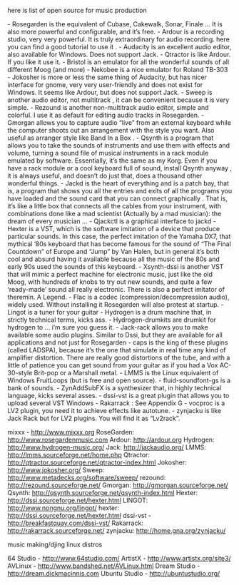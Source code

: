 here is list of open source for music production

\- Rosegarden is the equivalent of Cubase, Cakewalk, Sonar, Finale … It
is also more powerful and configurable, and it’s free. - Ardour is a
recording studio, very very powerful. It is truly extraordinary for
audio recording. here you can find a good tutorial to use it . -
Audacity is an excellent audio editor, also available for Windows. Does
not support Jack. - Qtractor is like Ardour. If you like it use it. -
Bristol is an emulator for all the wonderful sounds of all different
Moog (and more) - Nekobee is a nice emulator for Roland TB-303 -
Jokosher is more or less the same thing of Audacity, but has nicer
interface for gnome, very very user-friendly and does not exist for
Windows. It seems like Ardour, but does not support Jack. - Sweep is
another audio editor, not multitrack , it can be convenient because it
is very simple. - Rezound is another non-multitrack audio editor, simple
and colorful. I use it as default for editing audio tracks in
Rosegarden. - Gmorgan allows you to capture audio “live” from an
external keyboard while the computer shoots out an arrangement with the
style you want. Also useful as arranger style like Band In a Box . -
Qsynth is a program that allows you to take the sounds of instruments
and use them with effects and volume, turning a sound file of musical
instruments in a rack module emulated by software. Essentially, it’s the
same as my Korg. Even if you have a rack module or a cool keyboard full
of sound, install Qsynth anyway , it is always useful, and doesn’t do
just that, does a thousand other wonderful things. - Jackd is the heart
of everything and is a patch bay, that is, a program that shows you all
the entries and exits of all the programs you have loaded and the sound
card that you can connect graphically . That is, it’s like a little box
that connects all the cables from your instrument, with combinations
done like a mad scientist (Actually by a mad musician): the dream of
every musician … - Qjackctl is a graphical interface to jackd - Hexter
is a VST, which is the software imitation of a device that produce
particular sounds. In this case, the perfect imitation of the Yamaha
DX7, that mythical ’80s keyboard that has become famous for the sound of
“The Final Countdown” of Europe and “Jump” by Van Halen, but in general
it’s both cool and absurd having it available because all the music of
the 80s and early 90s used the sounds of this keyboard. - Xsynth-dssi is
another VST that will mimic a perfect machine for electronic music, just
like the old Moog, with hundreds of knobs to try out new sounds, and
quite a few ‘ready-made’ sound all really electronic. There is also a
perfect imitator of theremin. A Legend. - Flac is a codec
(compression/decompression audio), widely used. Without installing it
Rosegarden will also protest at startup. - Lingot is a tuner for your
guitar - Hydrogen is a drum machine that, in strictly technical terms,
kicks ass. - Hydrogen-drumkits are drumkit for hydrogen to … i’m sure
you guess it. - Jack-rack allows you to make available some audio
plugins. Similar to Dssi, but they are available for all applications
and not just for Rosegarden - caps is the king of these plugins (called
LADSPA), because it’s the one that simulate in real time any kind of
amplifier distortion. There are really good distortions of the tube, and
with a little of patience you can get sound from your guitar as if you
had a Vox AC-30-style Brit-pop or a Marshall metal. - LMMS is the Linux
equivalent of Windows FruitLoops (but is free and open source). -
fluid-soundfont-gs is a bank of sounds. - ZynAddSubFX is a synthesizer
that, in highly technical language, kicks several asses. - dssi-vst is a
great plugin that allows you to upload several VST Windows - Rakarrack :
See Appendix G - vocproc is a LV2 plugin, you need it to achieve effects
like autotune. - zynjacku is like Jack Rack but for LV2 plugins. You
will find it as “Lv2rack”.

mixxx - <http://www.mixxx.org> RoseGarden:
<http://www.rosegardenmusic.com> Ardour: <http://ardour.org> Hydrogen:
<http://www.hydrogen-music.org/> Jack: <http://jackaudio.org/> LMMS:
<http://lmms.sourceforge.net/home.php> Qtractor:
<http://qtractor.sourceforge.net/qtractor-index.html> Jokosher:
<http://www.jokosher.org/> Sweep:
<http://www.metadecks.org/software/sweep/> rezound:
<http://rezound.sourceforge.net/> Gmorgan:
<http://gmorgan.sourceforge.net/> Qsynth:
<http://qsynth.sourceforge.net/qsynth-index.html> Hexter:
<http://dssi.sourceforge.net/hexter.html> LINGOT:
<http://www.nongnu.org/lingot/> hexter:
<http://dssi.sourceforge.net/hexter.html> dssi-vst -
<http://breakfastquay.com/dssi-vst/> Rakarrack:
<http://rakarrack.sourceforge.net/> zynjacku:
<http://home.gna.org/zynjacku/>

music making/djing linux distros

64 Studio - <http://www.64studio.com/> ArtistX -
<http://www.artistx.org/site3/> AVLinux -
<http://www.bandshed.net/AVLinux.html> Dream Studio -
<http://dream.dickmacinnis.com> Ubuntu Studio -
<http://ubuntustudio.org/>
